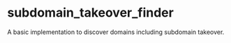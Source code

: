 # subdomain_takeover_finder
A basic implementation to discover domains including subdomain takeover.
